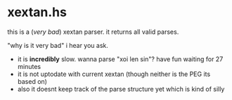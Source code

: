 # xextan.hs

this is a (*very bad*) xextan parser. it returns all valid parses.

"why is it very bad" i hear you ask.
- it is **incredibly** slow. wanna parse "xoi len sin"? have fun waiting for 27 minutes
- it is not uptodate with current xextan (though neither is the PEG its based on)
- also it doesnt keep track of the parse structure yet which is kind of silly
